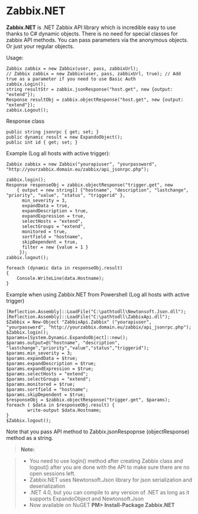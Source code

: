 Zabbix.NET
===================


**Zabbix.NET** is .NET Zabbix API library which is incredible easy to use thanks to C# dynamic objects. 
There is no need for special classes for zabbix API methods. You can pass parameters via the anonymous objects. Or just your regular objects.

Usage:
```
Zabbix zabbix = new Zabbix(user, pass, zabbixUrl);
// Zabbix zabbix = new Zabbix(user, pass, zabbixUrl, true); // Add true as a parameter if you need to use Basic Auth
zabbix.Login();
string resultStr = zabbix.jsonResponse("host.get", new {output: "extend"});
Response resultObj = zabbix.objectResponse("host.get", new {output: "extend"});
zabbix.Logout();
```

Response class
```
public string jsonrpc { get; set; }
public dynamic result = new ExpandoObject();
public int id { get; set; }
```



Example (Log all hosts with active trigger):
```
Zabbix zabbix = new Zabbix("yourapiuser", "yourpassword", "http://yourzabbix.domain.eu/zabbix/api_jsonrpc.php");

zabbix.login();
Response responseObj = zabbix.objectResponse("trigger.get", new
	{ output = new string[] {"hostname", "description", "lastchange", "priority", "value", "status", "triggerid" },
      min_severity = 3,
      expandData = true,
      expandDescription = true,
      expandExpression = true,
      selectHosts = "extend",
      selectGroups = "extend",
      monitored = true,
      sortfield = "hostname",
      skipDependent = true,
      filter = new {value = 1 }
     });
zabbix.logout();

foreach (dynamic data in responseObj.result)
{
	Console.WriteLine(data.Hostname);
}
```

Example when using Zabbix.NET from Powershell (Log all hosts with active trigger)
```
[Reflection.Assembly]::LoadFile("C:\pathtodll\Newtonsoft.Json.dll");
[Reflection.Assembly]::LoadFile("C:\pathtodll\ZabbixApi.dll");
$Zabbix = New-Object "ZabbixApi.Zabbix" ("yourapiuser", "yourpassword", "http://yourzabbix.domain.eu/zabbix/api_jsonrpc.php");
$Zabbix.login();
$params=[System.Dynamic.ExpandoObject]::new();
$params.output=@("hostname", "description", "lastchange","priority","value","status","triggerid");
$params.min_severity = 3;
$params.expandData = $true;
$params.expandDescription = $true;
$params.expandExpression = $true;
$params.selectHosts = "extend";
$params.selectGroups = "extend";
$params.monitored = $true;
$params.sortfield = "hostname";
$params.skipDependent = $true;
$responseObj = $zabbix.objectResponse("trigger.get", $params);
foreach ( $data in $responseObj.result) {
        write-output $data.Hostname;
}
$Zabbix.logout();
```

Note that you pass API method to Zabbix.jsonRespopnse (objectResponse) method as a string.

> **Note:**

> - You need to use login() method after creating Zabbix class and logout() after you are done with the API to make sure there are no open sessions left. 
> - Zabbix.NET uses Newtonsoft.Json library for json serialization and deserialization
> - .NET 4.0, but you can compile to any version of .NET as long as it supports ExpandoObject and Newtonsoft.Json 
> - Now available on NuGET **PM> Install-Package Zabbix.NET**